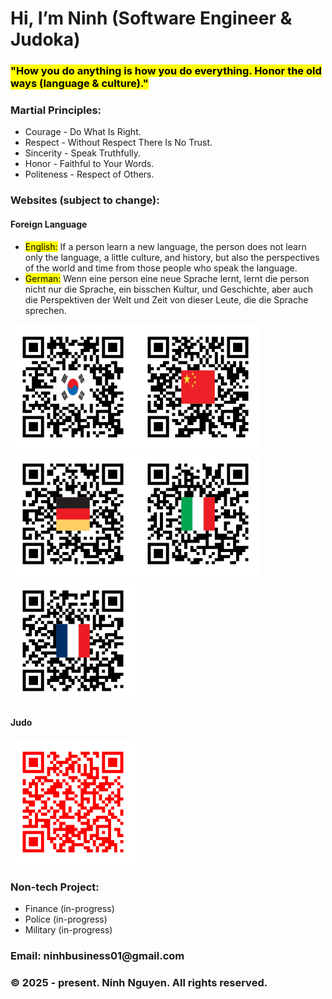 <head>
  <h1>Hi, I’m Ninh (Software Engineer & Judoka)</h1>
  <h3><mark>"How you do anything is how you do everything. Honor the old ways (language & culture)."</mark></h3>
</head>

<body>
 <h3>Martial Principles:</h3>
  <ul>
    <li>Courage - Do What Is Right.</li>
    <li>Respect - Without Respect There Is No Trust.</li>
    <li>Sincerity - Speak Truthfully.</li>
    <li>Honor - Faithful to Your Words.</li>
    <li>Politeness - Respect of Others.</li>
  </ul>

  <h3>Websites (subject to change):</h3>
  <h4>Foreign Language</h4>
  <ul>
    <li><mark>English:</mark> If a person learn a new language, the person does not learn only the language, a little culture, and history, but also the perspectives of the world and time from those people who speak the language.</li>
    <li><mark>German:</mark> Wenn eine person eine neue Sprache lernt, lernt die person nicht nur die Sprache, ein bisschen Kultur, und Geschichte, aber auch die Perspektiven der Welt und Zeit von dieser Leute, die die Sprache sprechen.
    </li>
  </ul>
  <span><img src="/asset/Korea82.png" alt="QR code for Korean" height="200" width="200"><img src="/asset/China86.png" alt="QR code for Chinese" height="200" width="200"><img src="/asset/Germany49.png" alt="QR code for German" height="200" width="200"><img src="/asset/Italy39.png" alt="QR code for Italian" height="200" width="200"><img src="/asset/France33.png" alt="QR code for French Grammar" height="200" width="200"></span>

  <h4>Judo</h4>
  <img src="/asset/judo.png" alt=" Judo QR code" height="200" width="200">

  <h3>Non-tech Project:</h3>
  <ul>
    <li>Finance (in-progress)</li>
    <li>Police (in-progress)</li>
    <li>Military (in-progress)</li>
  </ul>
  
  <footer>
    <h3>Email: ninhbusiness01@gmail.com</h3>
    <h3>&copy 2025 - present. Ninh Nguyen. All rights reserved.</h3>
  </footer>
</body>

<!---
ninh-nguyen01/ninh-nguyen01 is a ✨ special ✨ repository because its `README.md` (this file) appears on your GitHub profile.
You can click the Preview link to take a look at your changes.
--->
